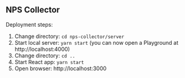 ## NPS Collector

Deployment steps:
  1. Change directory: `cd nps-collector/server`
  2. Start local server: `yarn start` (you can now open a Playground at http://localhost:4000)
  3. Change directory: `cd ..`
  4. Start React app: `yarn start`
  5. Open browser: http://localhost:3000